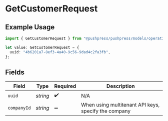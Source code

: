 # GetCustomerRequest

## Example Usage

```typescript
import { GetCustomerRequest } from "@pushpress/pushpress/models/operations";

let value: GetCustomerRequest = {
  uuid: "4b6201a7-8ef3-4a40-9c56-9dad4c2fa3fb",
};
```

## Fields

| Field                                                | Type                                                 | Required                                             | Description                                          |
| ---------------------------------------------------- | ---------------------------------------------------- | ---------------------------------------------------- | ---------------------------------------------------- |
| `uuid`                                               | *string*                                             | :heavy_check_mark:                                   | N/A                                                  |
| `companyId`                                          | *string*                                             | :heavy_minus_sign:                                   | When using multitenant API keys, specify the company |